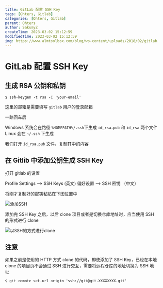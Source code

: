 ```yaml
---
title: GitLab 配置 SSH Key
tags: [Ohters, Gitlab]
categories: [Ohters, Gitlab]
parent: Ohters
author: SakumyZ
createTime: 2023-03-02 15:12:59
modifiedTime: 2023-03-02 15:12:59
img: https://www.almtoolbox.com/blog/wp-content/uploads/2018/02/gitlab-logo-purple.jpg
---
```


# GitLab 配置 SSH Key

## 生成 RSA 公钥和私钥

```shell
$ ssh-keygen -t rsa -C 'your-email'
```

这里的邮箱是需要填写 `gitlab` 用户的登录邮箱

一路回车后

Windows 系统会在路径 `%HOMEPATH%/.ssh`下生成 `id_rsa.pub` 和 `id_rsa` 两个文件
Linux 会在 `~/.ssh` 下生成

我们打开 `id_rsa.pub` 文件，复制其中的内容

## 在 Gitlib 中添加公钥生成 SSH Key

打开 gitlab 的设置

Profile Settings --> SSH Keys (英文)
偏好设置 --> SSH 密钥 （中文）

将刚才复制好的密钥粘贴在下图位置中

![添加SSH](https://images-1257722820.cos.ap-guangzhou.myqcloud.com/gitlab-ssh-1.png)

添加完 SSH Key 之后，以后 clone 项目或者是切换仓库地址时，应当使用 SSH 的形式进行 clone

![以SSH的方式进行clone](https://images-1257722820.cos.ap-guangzhou.myqcloud.com/gitlab-ssh-2.png)

## 注意

如果之前是使用的 HTTP 方式 clone 的代码，即使添加了 SSH Key，已经在本地 clone 的项目页不会通过 SSH 进行交互，需要将远程仓库的地址切换为 SSH 地址

```shell
$ git remote set-url origin 'ssh://git@git.XXXXXXXX.git'
```

